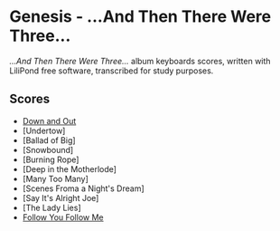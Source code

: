 # Genesis - ...And Then There Were Three...
*...And Then There Were Three...* album keyboards scores, written with LiliPond free software, transcribed for study purposes.

## Scores
* [Down and Out](down-and-out)
* [Undertow]
* [Ballad of Big]
* [Snowbound]
* [Burning Rope]
* [Deep in the Motherlode]
* [Many Too Many]
* [Scenes Froma a Night's Dream]
* [Say It's Alright Joe]
* [The Lady Lies]
* [Follow You Follow Me](follow-you-follow-me)
